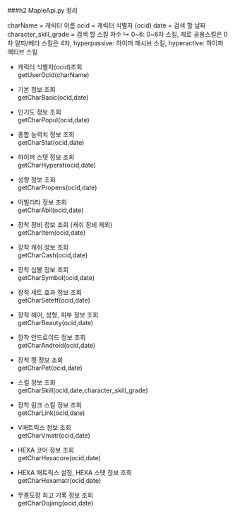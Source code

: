 ###﻿h2 MapleApi.py 정리

charName = 캐릭터 이름
ocid = 캐릭터 식별자 (ocid)
date = 검색 할 날짜
character_skill_grade = 검색 할 스킬 차수
↳ 0~6: 0~6차 스킬, 제로 공용스킬은 0차 알파/베타 스킬은 4차, hyperpassive: 하이퍼 패시브 스킬, hyperactive: 하이퍼 액티브 스킬

- 캐릭터 식별자(ocid)조회
    <br>getUserOcid(charName)
- 기본 정보 조회
    <br>getCharBasic(ocid,date)

- 인기도 정보 조회
    <br>getCharPopul(ocid,date)
    
- 종합 능력치 정보 조회
    <br>getCharStat(ocid,date)

- 하이퍼 스탯 정보 조회
    <br>getCharHyperst(ocid,date)

- 성향 정보 조회
    <br>getCharPropens(ocid,date)

- 어빌리티 정보 조회
    <br>getCharAbil(ocid,date)

- 장착 장비 정보 조회 (캐쉬 장비 제외)
    <br>getCharItem(ocid,date)

- 장착 캐쉬 정보 조회
    <br>getCharCash(ocid,date)

- 장착 심볼 정보 조회
    <br>getCharSymbol(ocid,date)
  
- 장착 세트 효과 정보 조회
    <br>getCharSeteff(ocid,date)

- 장착 헤어, 성형, 피부 정보 조회
    <br>getCharBeauty(ocid,date)

- 장착 안드로이드 정보 조회
    <br>getCharAndroid(ocid,date)

- 장착 펫 정보 조회
    <br>getCharPet(ocid,date)

- 스킬 정보 조회
    <br>getCharSkill(ocid,date,character_skill_grade)

- 장착 링크 스킬 정보 조회
    <br>getCharLink(ocid,date)

- V매트릭스 정보 조회
    <br>getCharVmatr(ocid,date)

- HEXA 코어 정보 조회
    <br>getCharHexacore(ocid,date)

- HEXA 매트릭스 설정, HEXA 스탯 정보 조회
    <br>getCharHexamatr(ocid,date)

- 무릉도장 최고 기록 정보 조회
    <br>getCharDojang(ocid,date)
